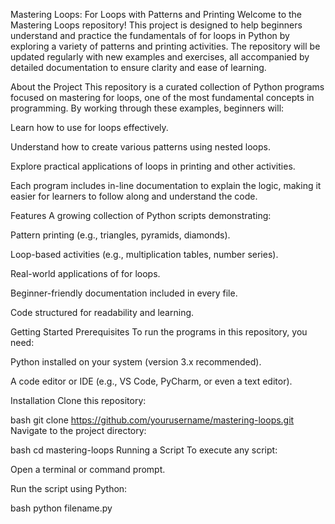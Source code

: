 Mastering Loops: For Loops with Patterns and Printing
Welcome to the Mastering Loops repository! This project is designed to help beginners understand and practice the fundamentals of for loops in Python by exploring a variety of patterns and printing activities. The repository will be updated regularly with new examples and exercises, all accompanied by detailed documentation to ensure clarity and ease of learning.

About the Project
This repository is a curated collection of Python programs focused on mastering for loops, one of the most fundamental concepts in programming. By working through these examples, beginners will:

Learn how to use for loops effectively.

Understand how to create various patterns using nested loops.

Explore practical applications of loops in printing and other activities.

Each program includes in-line documentation to explain the logic, making it easier for learners to follow along and understand the code.

Features
A growing collection of Python scripts demonstrating:

Pattern printing (e.g., triangles, pyramids, diamonds).

Loop-based activities (e.g., multiplication tables, number series).

Real-world applications of for loops.

Beginner-friendly documentation included in every file.

Code structured for readability and learning.

Getting Started
Prerequisites
To run the programs in this repository, you need:

Python installed on your system (version 3.x recommended).

A code editor or IDE (e.g., VS Code, PyCharm, or even a text editor).

Installation
Clone this repository:

bash
git clone https://github.com/yourusername/mastering-loops.git
Navigate to the project directory:

bash
cd mastering-loops
Running a Script
To execute any script:

Open a terminal or command prompt.

Run the script using Python:

bash
python filename.py
